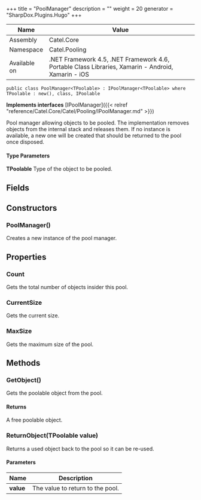 

+++
title = "PoolManager" 
description = ""
weight = 20
generator = "SharpDox.Plugins.Hugo"
+++

Name|Value
---|---
Assembly|Catel.Core
Namespace|Catel.Pooling
Available on|.NET Framework 4.5, .NET Framework 4.6, Portable Class Libraries, Xamarin - Android, Xamarin - iOS

```
public class PoolManager<TPoolable> : IPoolManager<TPoolable> where TPoolable : new(), class, IPoolable 
```

**Implements interfaces**
[IPoolManager]({{< relref "reference/Catel.Core/Catel/Pooling/IPoolManager.md" >}})

Pool manager allowing objects to be pooled. The implementation removes objects from the internal stack and releases them. If no instance is available, a new one will be created that should be returned to the pool once disposed.

#### Type Parameters

**TPoolable**
Type of the object to be pooled.

## Fields

## Constructors

### PoolManager()

Creates a new instance of the pool manager.

## Properties

### Count

Gets the total number of objects insider this pool.

### CurrentSize

Gets the current size.

### MaxSize

Gets the maximum size of the pool.

## Methods

### GetObject()

Gets the poolable object from the pool.

#### Returns

A free poolable object.

### ReturnObject(TPoolable value)

Returns a used object back to the pool so it can be re-used.

#### Parameters

Name|Description
---|---
**value**|The value to return to the pool.

